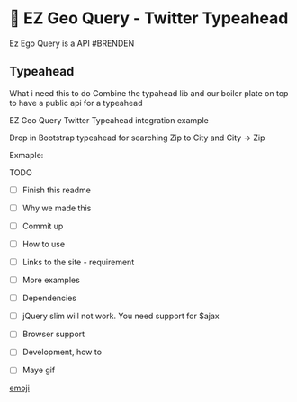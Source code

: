 # :facepunch: EZ Geo Query - Twitter Typeahead

Ez Ego Query is a API #BRENDEN

## Typeahead



What i need this to do
Combine the typahead lib and our boiler plate on top to have a public api for a typeahead 

EZ Geo Query Twitter Typeahead integration example

Drop in Bootstrap typeahead for searching Zip to City and City -> Zip

Exmaple: 

TODO
- [ ] Finish this readme
- [ ] Why we made this
- [ ] Commit up
- [ ] How to use
- [ ] Links to the site - requirement
- [ ] More examples
- [ ] Dependencies
- [ ] jQuery slim will not work. You need support for $ajax
- [ ] Browser support
- [ ] Development, how to
- [ ] Maye gif


[emoji](https://www.webpagefx.com/tools/emoji-cheat-sheet/)


